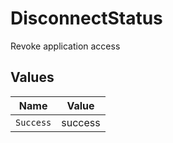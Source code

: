 # DisconnectStatus

Revoke application access


## Values

| Name      | Value     |
| --------- | --------- |
| `Success` | success   |